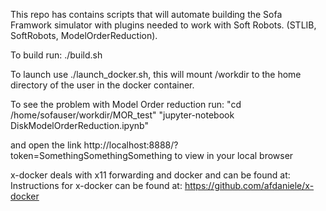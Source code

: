 This repo has contains scripts that will automate building the Sofa Framwork simulator with plugins needed to work with Soft Robots. (STLIB, SoftRobots, ModelOrderReduction).

To build run: ./build.sh


To launch use ./launch_docker.sh, this will mount /workdir to the home directory of the user in the docker container.

To see the problem with Model Order reduction run:
"cd /home/sofauser/workdir/MOR_test"
"jupyter-notebook DiskModelOrderReduction.ipynb"

and open the link   http://localhost:8888/?token=SomethingSomethingSomething to view in your local browser

x-docker deals with x11 forwarding and docker and can be found at:
Instructions for x-docker can be found at: https://github.com/afdaniele/x-docker
